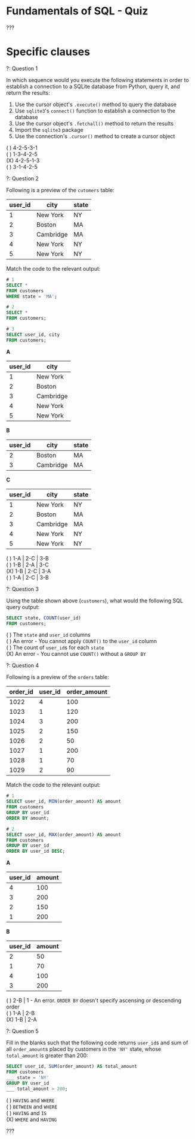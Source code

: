# Fundamentals of SQL - Quiz


???

# Specific clauses



?: Question 1    



In which sequence would you execute the following statements in order to establish a connection to a SQLite database from Python, query it, and return the results:  

1. Use the cursor object's `.execute()` method to query the database  
2. Use `sqlite3`'s `connect()` function to establish a connection to the database    
3. Use the cursor object's `.fetchall()` method to return the results   
4. Import the `sqlite3` package   
5. Use the connection's `.cursor()` method to create a cursor object    


( ) 4-2-5-3-1  
( ) 1-3-4-2-5  
(X) 4-2-5-1-3  
( ) 3-1-4-2-5 



?: Question 2 


Following is a preview of the `cutomers` table: 

|   user_id | city      | state   |
|-----------|-----------|---------|
|         1 | New York  | NY      |
|         2 | Boston    | MA      |
|         3 | Cambridge | MA      |
|         4 | New York  | NY      |
|         5 | New York  | NY      |


Match the code to the relevant output: 


```sql
# 1
SELECT * 
FROM customers
WHERE state = 'MA';

# 2
SELECT * 
FROM customers;

# 3
SELECT user_id, city 
FROM customers;
```

**A** 

|   user_id | city      |
|-----------|-----------|
|         1 | New York  |
|         2 | Boston    |
|         3 | Cambridge |
|         4 | New York  |
|         5 | New York  |

**B** 

|   user_id | city      | state   |
|-----------|-----------|---------|
|         2 | Boston    | MA      |
|         3 | Cambridge | MA      | 

**C** 

|   user_id | city      | state   |
|-----------|-----------|---------|
|         1 | New York  | NY      |
|         2 | Boston    | MA      |
|         3 | Cambridge | MA      |
|         4 | New York  | NY      |
|         5 | New York  | NY      |


( ) 1-A | 2-C | 3-B  
( ) 1-B | 2-A | 3-C  
(X) 1-B | 2-C | 3-A  
( ) 1-A | 2-C | 3-B  


?: Question 3  


Using the table shown above (`customers`), what would the following SQL query output: 

```sql
SELECT state, COUNT(user_id)
FROM customers; 
```

( ) The `state` and `user_id` columns     
( ) An error - You cannot apply `COUNT()` to the `user_id` column     
( ) The count of `user_id`s for each `state`    
(X) An error - You cannot use `COUNT()` without a `GROUP BY`  




?: Question 4  


Following is a preview of the `orders` table: 

|   order_id |   user_id |   order_amount |
|------------|-----------|----------------|
|       1022 |         4 |            100 |
|       1023 |         1 |            120 |
|       1024 |         3 |            200 |
|       1025 |         2 |            150 |
|       1026 |         2 |             50 |
|       1027 |         1 |            200 |
|       1028 |         1 |             70 |
|       1029 |         2 |             90 |  


Match the code to the relevant output: 

```sql
# 1
SELECT user_id, MIN(order_amount) AS amount 
FROM customers
GROUP BY user_id
ORDER BY amount;

# 2
SELECT user_id, MAX(order_amount) AS amount 
FROM customers
GROUP BY user_id
ORDER BY user_id DESC;
``` 

**A**

|   user_id |         amount |
|-----------|----------------|
|         4 |            100 |
|         3 |            200 |
|         2 |            150 |
|         1 |            200 |  

**B**

|   user_id |         amount |
|-----------|----------------|
|         2 |             50 |
|         1 |             70 |
|         4 |            100 |
|         3 |            200 |   



( ) 2-B | 1 - An error. `ORDER BY` doesn't specify ascensing or descending order       
( ) 1-A | 2-B   
(X) 1-B | 2-A 



?: Question 5  


Fill in the blanks such that the following code returns `user_id`s and sum of all `order_amount`s placed by customers in the `'NY'` state, whose `total_amount` is greater than 200: 



```sql
SELECT user_id, SUM(order_amount) AS total_amount 
FROM customers
___ state = 'NY'
GROUP BY user_id
___ total_amount > 200;
```


( ) `HAVING` and `WHERE`   
( ) `BETWEEN` and `WHERE`   
( ) `HAVING` and `IS`    
(X) `WHERE` and `HAVING` 


???